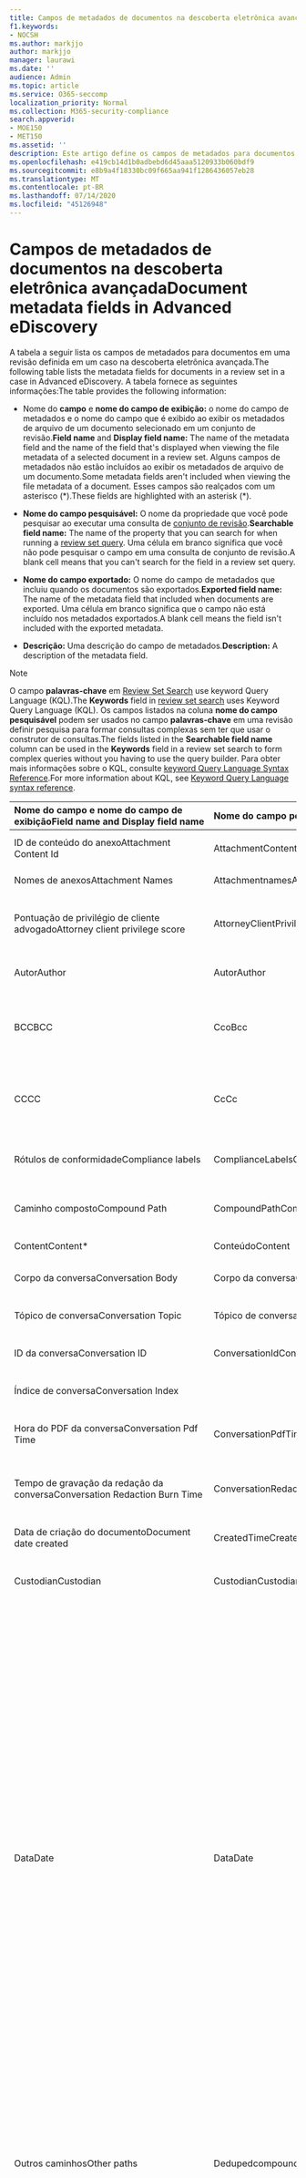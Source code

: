 ```yaml
---
title: Campos de metadados de documentos na descoberta eletrônica avançada
f1.keywords:
- NOCSH
ms.author: markjjo
author: markjjo
manager: laurawi
ms.date: ''
audience: Admin
ms.topic: article
ms.service: O365-seccomp
localization_priority: Normal
ms.collection: M365-security-compliance
search.appverid:
- MOE150
- MET150
ms.assetid: ''
description: Este artigo define os campos de metadados para documentos em uma revisão configurada em um caso de descoberta eletrônica avançada no Microsoft 365.
ms.openlocfilehash: e419cb14d1b0adbebd6d45aaa5120933b060bdf9
ms.sourcegitcommit: e8b9a4f18330bc09f665aa941f1286436057eb28
ms.translationtype: MT
ms.contentlocale: pt-BR
ms.lasthandoff: 07/14/2020
ms.locfileid: "45126948"
---
```

# <a name="document-metadata-fields-in-advanced-ediscovery"></a><span data-ttu-id="4869c-103">Campos de metadados de documentos na descoberta eletrônica avançada</span><span class="sxs-lookup"><span data-stu-id="4869c-103">Document metadata fields in Advanced eDiscovery</span></span>

<span data-ttu-id="4869c-104">A tabela a seguir lista os campos de metadados para documentos em uma revisão definida em um caso na descoberta eletrônica avançada.</span><span class="sxs-lookup"><span data-stu-id="4869c-104">The following table lists the metadata fields for documents in a review set in a case in Advanced eDiscovery.</span></span> <span data-ttu-id="4869c-105">A tabela fornece as seguintes informações:</span><span class="sxs-lookup"><span data-stu-id="4869c-105">The table provides the following information:</span></span>

- <span data-ttu-id="4869c-106">Nome do **campo** e **nome do campo de exibição:** o nome do campo de metadados e o nome do campo que é exibido ao exibir os metadados de arquivo de um documento selecionado em um conjunto de revisão.</span><span class="sxs-lookup"><span data-stu-id="4869c-106">**Field name** and **Display field name:** The name of the metadata field and the name of the field that's displayed when viewing the file metadata of a selected document in a review set.</span></span> <span data-ttu-id="4869c-107">Alguns campos de metadados não estão incluídos ao exibir os metadados de arquivo de um documento.</span><span class="sxs-lookup"><span data-stu-id="4869c-107">Some metadata fields aren't included when viewing the file metadata of a document.</span></span> <span data-ttu-id="4869c-108">Esses campos são realçados com um asterisco (\*).</span><span class="sxs-lookup"><span data-stu-id="4869c-108">These fields are highlighted with an asterisk (\*).</span></span>

- <span data-ttu-id="4869c-109">**Nome do campo pesquisável:** O nome da propriedade que você pode pesquisar ao executar uma consulta de [conjunto de revisão](review-set-search.md).</span><span class="sxs-lookup"><span data-stu-id="4869c-109">**Searchable field name:** The name of the property that you can search for when running a [review set query](review-set-search.md).</span></span> <span data-ttu-id="4869c-110">Uma célula em branco significa que você não pode pesquisar o campo em uma consulta de conjunto de revisão.</span><span class="sxs-lookup"><span data-stu-id="4869c-110">A blank cell means that you can't search for the field in a review set query.</span></span>

- <span data-ttu-id="4869c-111">**Nome do campo exportado:** O nome do campo de metadados que incluiu quando os documentos são exportados.</span><span class="sxs-lookup"><span data-stu-id="4869c-111">**Exported field name:** The name of the metadata field that included when documents are exported.</span></span>  <span data-ttu-id="4869c-112">Uma célula em branco significa que o campo não está incluído nos metadados exportados.</span><span class="sxs-lookup"><span data-stu-id="4869c-112">A blank cell means the field isn't included with the exported metadata.</span></span>

- <span data-ttu-id="4869c-113">**Descrição:** Uma descrição do campo de metadados.</span><span class="sxs-lookup"><span data-stu-id="4869c-113">**Description:** A description of the metadata field.</span></span>

> [!NOTE]
> <span data-ttu-id="4869c-114">O campo **palavras-chave** em [Review Set Search](https://docs.microsoft.com/microsoft-365/compliance/review-set-search) use keyword Query Language (KQL).</span><span class="sxs-lookup"><span data-stu-id="4869c-114">The **Keywords** field in [review set search](https://docs.microsoft.com/microsoft-365/compliance/review-set-search) uses Keyword Query Language (KQL).</span></span> <span data-ttu-id="4869c-115">Os campos listados na coluna **nome do campo pesquisável** podem ser usados no campo **palavras-chave** em uma revisão definir pesquisa para formar consultas complexas sem ter que usar o construtor de consultas.</span><span class="sxs-lookup"><span data-stu-id="4869c-115">The fields listed in the **Searchable field name** column can be used in the **Keywords** field in a review set search to form complex queries without you having to use the query builder.</span></span> <span data-ttu-id="4869c-116">Para obter mais informações sobre o KQL, consulte [keyword Query Language Syntax Reference](https://go.microsoft.com/fwlink/?LinkId=269603).</span><span class="sxs-lookup"><span data-stu-id="4869c-116">For more information about KQL, see [Keyword Query Language syntax reference](https://go.microsoft.com/fwlink/?LinkId=269603).</span></span>

|<span data-ttu-id="4869c-117">Nome do **campo** e **nome do campo de exibição**</span><span class="sxs-lookup"><span data-stu-id="4869c-117">**Field name** and **Display field name**</span></span>|<span data-ttu-id="4869c-118">**Nome do campo pesquisável**</span><span class="sxs-lookup"><span data-stu-id="4869c-118">**Searchable field name**</span></span>|<span data-ttu-id="4869c-119">**Nome do campo exportado**</span><span class="sxs-lookup"><span data-stu-id="4869c-119">**Exported field name**</span></span>|<span data-ttu-id="4869c-120">**Descrição**</span><span class="sxs-lookup"><span data-stu-id="4869c-120">**Description**</span></span>|
|:-----|:-----|:-----|:-----|
|<span data-ttu-id="4869c-121">ID de conteúdo do anexo</span><span class="sxs-lookup"><span data-stu-id="4869c-121">Attachment Content Id</span></span>|<span data-ttu-id="4869c-122">AttachmentContentId</span><span class="sxs-lookup"><span data-stu-id="4869c-122">AttachmentContentId</span></span>||<span data-ttu-id="4869c-123">ID do conteúdo do anexo do item.</span><span class="sxs-lookup"><span data-stu-id="4869c-123">Attachment content Id of the item.</span></span>|
|<span data-ttu-id="4869c-124">Nomes de anexos</span><span class="sxs-lookup"><span data-stu-id="4869c-124">Attachment Names</span></span>|<span data-ttu-id="4869c-125">Attachmentnames</span><span class="sxs-lookup"><span data-stu-id="4869c-125">AttachmentNames</span></span>|<span data-ttu-id="4869c-126">Attachment_Names</span><span class="sxs-lookup"><span data-stu-id="4869c-126">Attachment_Names</span></span>|<span data-ttu-id="4869c-127">Lista de nomes de anexos.</span><span class="sxs-lookup"><span data-stu-id="4869c-127">List of names of attachments.</span></span>|
|<span data-ttu-id="4869c-128">Pontuação de privilégio de cliente advogado</span><span class="sxs-lookup"><span data-stu-id="4869c-128">Attorney client privilege score</span></span>|<span data-ttu-id="4869c-129">AttorneyClientPrivilegeScore</span><span class="sxs-lookup"><span data-stu-id="4869c-129">AttorneyClientPrivilegeScore</span></span>||<span data-ttu-id="4869c-130">Advogado-Pontuação de conteúdo do modelo de privilégio do cliente.</span><span class="sxs-lookup"><span data-stu-id="4869c-130">Attorney-client privilege model content score.</span></span>|
|<span data-ttu-id="4869c-131">Autor</span><span class="sxs-lookup"><span data-stu-id="4869c-131">Author</span></span>|<span data-ttu-id="4869c-132">Autor</span><span class="sxs-lookup"><span data-stu-id="4869c-132">Author</span></span>|<span data-ttu-id="4869c-133">Doc_authors</span><span class="sxs-lookup"><span data-stu-id="4869c-133">Doc_authors</span></span>|<span data-ttu-id="4869c-134">Autor dos metadados do documento.</span><span class="sxs-lookup"><span data-stu-id="4869c-134">Author from the document metadata.</span></span>|
|<span data-ttu-id="4869c-135">BCC</span><span class="sxs-lookup"><span data-stu-id="4869c-135">BCC</span></span>|<span data-ttu-id="4869c-136">Cco</span><span class="sxs-lookup"><span data-stu-id="4869c-136">Bcc</span></span>|<span data-ttu-id="4869c-137">Email_bcc</span><span class="sxs-lookup"><span data-stu-id="4869c-137">Email_bcc</span></span>|<span data-ttu-id="4869c-138">Campo Cco para tipos de mensagem.</span><span class="sxs-lookup"><span data-stu-id="4869c-138">Bcc field for message types.</span></span> <span data-ttu-id="4869c-139">O formato \*\*é \<SMTPAddress> DisplayName \*\*.</span><span class="sxs-lookup"><span data-stu-id="4869c-139">Format is **DisplayName \<SMTPAddress>**.</span></span>|
|<span data-ttu-id="4869c-140">CC</span><span class="sxs-lookup"><span data-stu-id="4869c-140">CC</span></span>|<span data-ttu-id="4869c-141">Cc</span><span class="sxs-lookup"><span data-stu-id="4869c-141">Cc</span></span>|<span data-ttu-id="4869c-142">Email_cc</span><span class="sxs-lookup"><span data-stu-id="4869c-142">Email_cc</span></span>|<span data-ttu-id="4869c-143">Campo CC para tipos de mensagem.</span><span class="sxs-lookup"><span data-stu-id="4869c-143">Cc field for message types.</span></span> <span data-ttu-id="4869c-144">O formato \*\*é \<SMTPAddress> DisplayName \*\*.</span><span class="sxs-lookup"><span data-stu-id="4869c-144">Format is **DisplayName \<SMTPAddress>**.</span></span>|
|<span data-ttu-id="4869c-145">Rótulos de conformidade</span><span class="sxs-lookup"><span data-stu-id="4869c-145">Compliance labels</span></span>|<span data-ttu-id="4869c-146">ComplianceLabels</span><span class="sxs-lookup"><span data-stu-id="4869c-146">ComplianceLabels</span></span>|<span data-ttu-id="4869c-147">Compliance_labels</span><span class="sxs-lookup"><span data-stu-id="4869c-147">Compliance_labels</span></span>|<span data-ttu-id="4869c-148">[Rótulos de retenção](retention.md) aplicados ao conteúdo no Office 365.</span><span class="sxs-lookup"><span data-stu-id="4869c-148">[Retention labels](retention.md) applied to content in Office 365.</span></span>|
|<span data-ttu-id="4869c-149">Caminho composto</span><span class="sxs-lookup"><span data-stu-id="4869c-149">Compound Path</span></span>|<span data-ttu-id="4869c-150">CompoundPath</span><span class="sxs-lookup"><span data-stu-id="4869c-150">CompoundPath</span></span>|<span data-ttu-id="4869c-151">Compound_path</span><span class="sxs-lookup"><span data-stu-id="4869c-151">Compound_path</span></span>|<span data-ttu-id="4869c-152">Caminho legível humana que descreve a fonte do item.</span><span class="sxs-lookup"><span data-stu-id="4869c-152">Human readable path that describes the source of the item.</span></span>|
|<span data-ttu-id="4869c-153">Content</span><span class="sxs-lookup"><span data-stu-id="4869c-153">Content\*</span></span>|<span data-ttu-id="4869c-154">Conteúdo</span><span class="sxs-lookup"><span data-stu-id="4869c-154">Content</span></span>||<span data-ttu-id="4869c-155">Texto extraído do item.</span><span class="sxs-lookup"><span data-stu-id="4869c-155">Extracted text of the item.</span></span>|
|<span data-ttu-id="4869c-156">Corpo da conversa</span><span class="sxs-lookup"><span data-stu-id="4869c-156">Conversation Body</span></span>|<span data-ttu-id="4869c-157">Corpo da conversa</span><span class="sxs-lookup"><span data-stu-id="4869c-157">Conversation Body</span></span>||<span data-ttu-id="4869c-158">Corpo da conversa do item.</span><span class="sxs-lookup"><span data-stu-id="4869c-158">Conversation body of the item.</span></span>|
|<span data-ttu-id="4869c-159">Tópico de conversa</span><span class="sxs-lookup"><span data-stu-id="4869c-159">Conversation Topic</span></span>|<span data-ttu-id="4869c-160">Tópico de conversa</span><span class="sxs-lookup"><span data-stu-id="4869c-160">Conversation Topic</span></span>||<span data-ttu-id="4869c-161">Tópico de conversa do item.</span><span class="sxs-lookup"><span data-stu-id="4869c-161">Conversation topic of the item.</span></span>|
|<span data-ttu-id="4869c-162">ID da conversa</span><span class="sxs-lookup"><span data-stu-id="4869c-162">Conversation ID</span></span>|<span data-ttu-id="4869c-163">ConversationId</span><span class="sxs-lookup"><span data-stu-id="4869c-163">ConversationId</span></span>|<span data-ttu-id="4869c-164">Conversation_ID</span><span class="sxs-lookup"><span data-stu-id="4869c-164">Conversation_ID</span></span>|<span data-ttu-id="4869c-165">ID da conversa da mensagem.</span><span class="sxs-lookup"><span data-stu-id="4869c-165">Conversation Id from the message.</span></span>|
|<span data-ttu-id="4869c-166">Índice de conversa</span><span class="sxs-lookup"><span data-stu-id="4869c-166">Conversation Index</span></span>||<span data-ttu-id="4869c-167">Conversation_index</span><span class="sxs-lookup"><span data-stu-id="4869c-167">Conversation_index</span></span>|<span data-ttu-id="4869c-168">Índice de conversa da mensagem.</span><span class="sxs-lookup"><span data-stu-id="4869c-168">Conversation index from the message.</span></span>|
|<span data-ttu-id="4869c-169">Hora do PDF da conversa</span><span class="sxs-lookup"><span data-stu-id="4869c-169">Conversation Pdf Time</span></span>|<span data-ttu-id="4869c-170">ConversationPdfTime</span><span class="sxs-lookup"><span data-stu-id="4869c-170">ConversationPdfTime</span></span>||<span data-ttu-id="4869c-171">Data em que a versão do PDF da conversa foi criada.</span><span class="sxs-lookup"><span data-stu-id="4869c-171">Date when the PDF version of the conversation was created.</span></span>|
|<span data-ttu-id="4869c-172">Tempo de gravação da redação da conversa</span><span class="sxs-lookup"><span data-stu-id="4869c-172">Conversation Redaction Burn Time</span></span>|<span data-ttu-id="4869c-173">ConversationRedactionBurnTime</span><span class="sxs-lookup"><span data-stu-id="4869c-173">ConversationRedactionBurnTime</span></span>||<span data-ttu-id="4869c-174">Data em que a versão do PDF da conversa foi criada para o chat.</span><span class="sxs-lookup"><span data-stu-id="4869c-174">Date when the PDF version of the conversation was created for Chat.</span></span>|
|<span data-ttu-id="4869c-175">Data de criação do documento</span><span class="sxs-lookup"><span data-stu-id="4869c-175">Document date created</span></span>|<span data-ttu-id="4869c-176">CreatedTime</span><span class="sxs-lookup"><span data-stu-id="4869c-176">CreatedTime</span></span>|<span data-ttu-id="4869c-177">Doc_date_created</span><span class="sxs-lookup"><span data-stu-id="4869c-177">Doc_date_created</span></span>|<span data-ttu-id="4869c-178">Criar data a partir de metadados de documento.</span><span class="sxs-lookup"><span data-stu-id="4869c-178">Create date from document metadata.</span></span>|
|<span data-ttu-id="4869c-179">Custodian</span><span class="sxs-lookup"><span data-stu-id="4869c-179">Custodian</span></span>|<span data-ttu-id="4869c-180">Custodian</span><span class="sxs-lookup"><span data-stu-id="4869c-180">Custodian</span></span>|<span data-ttu-id="4869c-181">Custodian</span><span class="sxs-lookup"><span data-stu-id="4869c-181">Custodian</span></span>|<span data-ttu-id="4869c-182">Nome dos responsáveis com os quais o item foi associado.</span><span class="sxs-lookup"><span data-stu-id="4869c-182">Name of the custodian the item was associated with.</span></span>|
|<span data-ttu-id="4869c-183">Data</span><span class="sxs-lookup"><span data-stu-id="4869c-183">Date</span></span>|<span data-ttu-id="4869c-184">Data</span><span class="sxs-lookup"><span data-stu-id="4869c-184">Date</span></span>|<span data-ttu-id="4869c-185">Data</span><span class="sxs-lookup"><span data-stu-id="4869c-185">Date</span></span>|<span data-ttu-id="4869c-186">Data é um campo computado que depende do tipo de arquivo.</span><span class="sxs-lookup"><span data-stu-id="4869c-186">Date is a computed field that depends on the file type.</span></span><br /><br /><span data-ttu-id="4869c-187">Email: data de envio</span><span class="sxs-lookup"><span data-stu-id="4869c-187">Email: Sent date</span></span><br /><span data-ttu-id="4869c-188">Anexos de email: data da última modificação do documento; se não estiver disponível, a data de envio do pai</span><span class="sxs-lookup"><span data-stu-id="4869c-188">Email attachments: Last modified date of the document;if not available, the parent's Sent date</span></span><br /><span data-ttu-id="4869c-189">Documentos incorporados: data da última modificação do documento; Se não estiver disponível, a data da última modificação do pai</span><span class="sxs-lookup"><span data-stu-id="4869c-189">Embedded documents: Last modified date of the document; if not available, the parent's last modified date</span></span><br /><span data-ttu-id="4869c-190">Documentos do SPO (inclui anexos modernos): data da última modificação do SharePoint; Se não estiver disponível, a data da última modificação dos documentos</span><span class="sxs-lookup"><span data-stu-id="4869c-190">SPO documents (includes modern attachments): SharePoint Last modified date; if not available, the documents last modified date</span></span><br /><span data-ttu-id="4869c-191">Documentos que não são do Office 365: data da última modificação</span><span class="sxs-lookup"><span data-stu-id="4869c-191">Non-Office 365 documents: Last modified date</span></span><br /><span data-ttu-id="4869c-192">Reuniões: data de início da reunião</span><span class="sxs-lookup"><span data-stu-id="4869c-192">Meetings: Meeting start date</span></span><br /><span data-ttu-id="4869c-193">Caixa postal: data de envio</span><span class="sxs-lookup"><span data-stu-id="4869c-193">VoiceMail: Sent date</span></span><br /><span data-ttu-id="4869c-194">IM: data de envio</span><span class="sxs-lookup"><span data-stu-id="4869c-194">IM: Sent date</span></span>|
|<span data-ttu-id="4869c-195">Outros caminhos</span><span class="sxs-lookup"><span data-stu-id="4869c-195">Other paths</span></span>|<span data-ttu-id="4869c-196">Dedupedcompoundpath</span><span class="sxs-lookup"><span data-stu-id="4869c-196">Dedupedcompoundpath</span></span>|<span data-ttu-id="4869c-197">Deduped_compound_path</span><span class="sxs-lookup"><span data-stu-id="4869c-197">Deduped_compound_path</span></span>|<span data-ttu-id="4869c-198">Lista de caminhos compostos de documentos que são duplicatas exatas (email: com base no conteúdo, documentos: com base no hash).</span><span class="sxs-lookup"><span data-stu-id="4869c-198">List of compound paths of documents that are exact duplicates (email: based on content, documents: based on hash).</span></span>|
|<span data-ttu-id="4869c-199">Outros responsáveis</span><span class="sxs-lookup"><span data-stu-id="4869c-199">Other custodians</span></span>|<span data-ttu-id="4869c-200">DedupedCustodians</span><span class="sxs-lookup"><span data-stu-id="4869c-200">DedupedCustodians</span></span>|<span data-ttu-id="4869c-201">Deduped_custodians</span><span class="sxs-lookup"><span data-stu-id="4869c-201">Deduped_custodians</span></span>|<span data-ttu-id="4869c-202">Lista de responsáveis por documentos que são duplicatas exatas (por email, com base no conteúdo; para documentos, com base no hash).</span><span class="sxs-lookup"><span data-stu-id="4869c-202">List of custodians of documents that are exact duplicates (for email, based on content; for documents, based on hash).</span></span>|
|<span data-ttu-id="4869c-203">Outras IDs de arquivo</span><span class="sxs-lookup"><span data-stu-id="4869c-203">Other file IDs</span></span>|<span data-ttu-id="4869c-204">DedupedFileIds</span><span class="sxs-lookup"><span data-stu-id="4869c-204">DedupedFileIds</span></span>|<span data-ttu-id="4869c-205">Deduped_file_IDs</span><span class="sxs-lookup"><span data-stu-id="4869c-205">Deduped_file_IDs</span></span>|<span data-ttu-id="4869c-206">Lista de IDs de arquivo de documentos que são duplicatas exatas (para email, com base no conteúdo; para documentos, com base no hash).</span><span class="sxs-lookup"><span data-stu-id="4869c-206">List of file IDs of documents that are exact duplicates (for email, based on content; for documents, based on hash).</span></span>|
|<span data-ttu-id="4869c-207">Comentários do documento</span><span class="sxs-lookup"><span data-stu-id="4869c-207">Document comments</span></span>|<span data-ttu-id="4869c-208">DocComments</span><span class="sxs-lookup"><span data-stu-id="4869c-208">DocComments</span></span>|<span data-ttu-id="4869c-209">Doc_comments</span><span class="sxs-lookup"><span data-stu-id="4869c-209">Doc_comments</span></span>|<span data-ttu-id="4869c-210">Comentários dos metadados do documento.</span><span class="sxs-lookup"><span data-stu-id="4869c-210">Comments from the document metadata.</span></span>|
|<span data-ttu-id="4869c-211">Empresa de documentos</span><span class="sxs-lookup"><span data-stu-id="4869c-211">Document company</span></span>||<span data-ttu-id="4869c-212">Doc_company</span><span class="sxs-lookup"><span data-stu-id="4869c-212">Doc_company</span></span>|<span data-ttu-id="4869c-213">Empresa dos metadados do documento.</span><span class="sxs-lookup"><span data-stu-id="4869c-213">Company from the document metadata.</span></span>|
|<span data-ttu-id="4869c-214">DocIndex\*</span><span class="sxs-lookup"><span data-stu-id="4869c-214">DocIndex\*</span></span>|||<span data-ttu-id="4869c-215">O índice da família.</span><span class="sxs-lookup"><span data-stu-id="4869c-215">The index in the family.</span></span> <span data-ttu-id="4869c-216">**-1** ou **0** significa que é a raiz.</span><span class="sxs-lookup"><span data-stu-id="4869c-216">**-1** or **0** means it is the root.</span></span>|
|<span data-ttu-id="4869c-217">Palavras-chave do documento</span><span class="sxs-lookup"><span data-stu-id="4869c-217">Document keywords</span></span>||<span data-ttu-id="4869c-218">Doc_keywords</span><span class="sxs-lookup"><span data-stu-id="4869c-218">Doc_keywords</span></span>|<span data-ttu-id="4869c-219">Palavras-chave dos metadados do documento.</span><span class="sxs-lookup"><span data-stu-id="4869c-219">Keywords from the document metadata.</span></span>|
|<span data-ttu-id="4869c-220">Documento modificado por</span><span class="sxs-lookup"><span data-stu-id="4869c-220">Document modified by</span></span>||<span data-ttu-id="4869c-221">Doc_modified_by</span><span class="sxs-lookup"><span data-stu-id="4869c-221">Doc_modified_by</span></span>|<span data-ttu-id="4869c-222">Data da última modificação por dos metadados do documento.</span><span class="sxs-lookup"><span data-stu-id="4869c-222">Last modified date by from document metadata.</span></span>|
|<span data-ttu-id="4869c-223">Revisão do documento</span><span class="sxs-lookup"><span data-stu-id="4869c-223">Document Revision</span></span>||<span data-ttu-id="4869c-224">Doc_revision</span><span class="sxs-lookup"><span data-stu-id="4869c-224">Doc_revision</span></span>|<span data-ttu-id="4869c-225">Revisão dos metadados do documento.</span><span class="sxs-lookup"><span data-stu-id="4869c-225">Revision from the document metadata.</span></span>|
|<span data-ttu-id="4869c-226">Assunto do documento</span><span class="sxs-lookup"><span data-stu-id="4869c-226">Document subject</span></span>||<span data-ttu-id="4869c-227">Doc_subject</span><span class="sxs-lookup"><span data-stu-id="4869c-227">Doc_subject</span></span>|<span data-ttu-id="4869c-228">Assunto dos metadados do documento.</span><span class="sxs-lookup"><span data-stu-id="4869c-228">Subject from the document metadata.</span></span>|
|<span data-ttu-id="4869c-229">Modelo de documento</span><span class="sxs-lookup"><span data-stu-id="4869c-229">Document template</span></span>||<span data-ttu-id="4869c-230">Doc_template</span><span class="sxs-lookup"><span data-stu-id="4869c-230">Doc_template</span></span>|<span data-ttu-id="4869c-231">Modelo dos metadados do documento.</span><span class="sxs-lookup"><span data-stu-id="4869c-231">Template from the document metadata.</span></span>|
|<span data-ttu-id="4869c-232">Tema dominante</span><span class="sxs-lookup"><span data-stu-id="4869c-232">Dominant theme</span></span>|<span data-ttu-id="4869c-233">DominantTheme</span><span class="sxs-lookup"><span data-stu-id="4869c-233">DominantTheme</span></span>|<span data-ttu-id="4869c-234">Dominant_theme</span><span class="sxs-lookup"><span data-stu-id="4869c-234">Dominant_theme</span></span>|<span data-ttu-id="4869c-235">Tema dominante conforme calculado para a análise.</span><span class="sxs-lookup"><span data-stu-id="4869c-235">Dominant theme as calculated for analytics.</span></span>|
|<span data-ttu-id="4869c-236">Subconjunto duplicado</span><span class="sxs-lookup"><span data-stu-id="4869c-236">Duplicate subset</span></span>||<span data-ttu-id="4869c-237">Duplicate_subset</span><span class="sxs-lookup"><span data-stu-id="4869c-237">Duplicate_subset</span></span>|<span data-ttu-id="4869c-238">ID de grupo para duplicatas exatas.</span><span class="sxs-lookup"><span data-stu-id="4869c-238">Group ID for exact duplicates.</span></span>|
|<span data-ttu-id="4869c-239">Emailaction \*</span><span class="sxs-lookup"><span data-stu-id="4869c-239">EmailAction\*</span></span>||<span data-ttu-id="4869c-240">Email_action</span><span class="sxs-lookup"><span data-stu-id="4869c-240">Email_action</span></span>|<span data-ttu-id="4869c-241">Os valores são **nenhum**, **responder**ou **encaminhar**; com base na linha de assunto de uma mensagem.</span><span class="sxs-lookup"><span data-stu-id="4869c-241">Values are **None**, **Reply**, or **Forward**; based on the subject line of a message.</span></span>|
|<span data-ttu-id="4869c-242">Confirmação de entrega de email</span><span class="sxs-lookup"><span data-stu-id="4869c-242">Email Delivery Receipt</span></span>||<span data-ttu-id="4869c-243">Email_delivery_receipt</span><span class="sxs-lookup"><span data-stu-id="4869c-243">Email_delivery_receipt</span></span>|<span data-ttu-id="4869c-244">Endereço de email fornecido em cabeçalhos da Internet para confirmação de entrega.</span><span class="sxs-lookup"><span data-stu-id="4869c-244">Email address supplied in Internet Headers for delivery receipt.</span></span>|
|<span data-ttu-id="4869c-245">Importance</span><span class="sxs-lookup"><span data-stu-id="4869c-245">Importance</span></span>|<span data-ttu-id="4869c-246">EmailImportance</span><span class="sxs-lookup"><span data-stu-id="4869c-246">EmailImportance</span></span>|<span data-ttu-id="4869c-247">Email_importance</span><span class="sxs-lookup"><span data-stu-id="4869c-247">Email_importance</span></span>|<span data-ttu-id="4869c-248">Importância da mensagem: **0** -baixa; **1** -normal; **2** -alto</span><span class="sxs-lookup"><span data-stu-id="4869c-248">Importance of the message: **0** - Low; **1** - Normal; **2** - High</span></span>|
|<span data-ttu-id="4869c-249">EmailLevel\*</span><span class="sxs-lookup"><span data-stu-id="4869c-249">EmailLevel\*</span></span>||<span data-ttu-id="4869c-250">Email_level</span><span class="sxs-lookup"><span data-stu-id="4869c-250">Email_level</span></span>|<span data-ttu-id="4869c-251">Indica o nível de uma mensagem dentro do thread de email ao qual ela pertence; os anexos herdam o valor da mensagem pai.</span><span class="sxs-lookup"><span data-stu-id="4869c-251">Indicates a message's level within the email thread it belongs to; attachments inherit its parent message's value.</span></span>|
|<span data-ttu-id="4869c-252">ID da mensagem de email</span><span class="sxs-lookup"><span data-stu-id="4869c-252">Email Message Id</span></span>||<span data-ttu-id="4869c-253">Email_message_ID</span><span class="sxs-lookup"><span data-stu-id="4869c-253">Email_message_ID</span></span>|<span data-ttu-id="4869c-254">ID de mensagem da Internet da mensagem.</span><span class="sxs-lookup"><span data-stu-id="4869c-254">Internet message Id from the message.</span></span>|
|<span data-ttu-id="4869c-255">EmailReadReceipt\*</span><span class="sxs-lookup"><span data-stu-id="4869c-255">EmailReadReceipt\*</span></span>||<span data-ttu-id="4869c-256">Email_read_receipt</span><span class="sxs-lookup"><span data-stu-id="4869c-256">Email_read_receipt</span></span>|<span data-ttu-id="4869c-257">Endereço de email fornecido em cabeçalhos da Internet para confirmação de leitura.</span><span class="sxs-lookup"><span data-stu-id="4869c-257">Email address supplied in Internet Headers for read receipt.</span></span>|
|<span data-ttu-id="4869c-258">Segurança de email</span><span class="sxs-lookup"><span data-stu-id="4869c-258">Email Security</span></span>|<span data-ttu-id="4869c-259">EmailSecurity</span><span class="sxs-lookup"><span data-stu-id="4869c-259">EmailSecurity</span></span>|<span data-ttu-id="4869c-260">Email_security</span><span class="sxs-lookup"><span data-stu-id="4869c-260">Email_security</span></span>|<span data-ttu-id="4869c-261">Configuração de segurança da mensagem: **0** -nenhum; **1** -assinado; **2** -criptografado; **3** -criptografado e assinado.</span><span class="sxs-lookup"><span data-stu-id="4869c-261">Security setting of the message: **0** - None; **1** - Signed; **2** -  Encrypted; **3** -  Encrypted and signed.</span></span>|
|<span data-ttu-id="4869c-262">Confidencialidade de email</span><span class="sxs-lookup"><span data-stu-id="4869c-262">Email Sensitivity</span></span>|<span data-ttu-id="4869c-263">EmailSensitivity</span><span class="sxs-lookup"><span data-stu-id="4869c-263">EmailSensitivity</span></span>|<span data-ttu-id="4869c-264">email_sensitivity</span><span class="sxs-lookup"><span data-stu-id="4869c-264">email_sensitivity</span></span>|<span data-ttu-id="4869c-265">Configuração de sensibilidade da mensagem: **0** -nenhum; **1** pessoal; **2** -privado; **3** -CompanyConfidential.</span><span class="sxs-lookup"><span data-stu-id="4869c-265">Sensitivity setting of the message: **0** - None; **1** Personal; **2** - Private; **3** - CompanyConfidential.</span></span>|
|<span data-ttu-id="4869c-266">Conjunto de emails</span><span class="sxs-lookup"><span data-stu-id="4869c-266">Email set</span></span>|<span data-ttu-id="4869c-267">Emailset</span><span class="sxs-lookup"><span data-stu-id="4869c-267">EmailSet</span></span>|<span data-ttu-id="4869c-268">Email_set</span><span class="sxs-lookup"><span data-stu-id="4869c-268">Email_set</span></span>|<span data-ttu-id="4869c-269">ID de grupo para todas as mensagens no mesmo conjunto de email.</span><span class="sxs-lookup"><span data-stu-id="4869c-269">Group ID for all messages in the same email set.</span></span>|
|<span data-ttu-id="4869c-270">EmailThread\*</span><span class="sxs-lookup"><span data-stu-id="4869c-270">EmailThread\*</span></span>||<span data-ttu-id="4869c-271">Email_thread</span><span class="sxs-lookup"><span data-stu-id="4869c-271">Email_thread</span></span>|<span data-ttu-id="4869c-272">Posição da mensagem dentro do conjunto de emails; consiste em IDs de nó da raiz para a mensagem atual e separadas por pontos (.).</span><span class="sxs-lookup"><span data-stu-id="4869c-272">Position of the message within the email set; consists of node IDs from the root to the current message and are separated by periods (.).</span></span>|
|<span data-ttu-id="4869c-273">Tipo de conteúdo extraído</span><span class="sxs-lookup"><span data-stu-id="4869c-273">Extracted content type</span></span>||<span data-ttu-id="4869c-274">Extracted_content_type</span><span class="sxs-lookup"><span data-stu-id="4869c-274">Extracted_content_type</span></span>|<span data-ttu-id="4869c-275">Tipo de conteúdo extraído, na forma de tipo MIME; por exemplo, **image/jpeg**</span><span class="sxs-lookup"><span data-stu-id="4869c-275">Extracted content type, in the form of mime type; for example, **image/jpeg**</span></span>|
|<span data-ttu-id="4869c-276">ExtractedTextLength\*</span><span class="sxs-lookup"><span data-stu-id="4869c-276">ExtractedTextLength\*</span></span>||<span data-ttu-id="4869c-277">Extracted_text_length</span><span class="sxs-lookup"><span data-stu-id="4869c-277">Extracted_text_length</span></span>|<span data-ttu-id="4869c-278">Número de caracteres no texto extraído.</span><span class="sxs-lookup"><span data-stu-id="4869c-278">Number of characters in the extracted text.</span></span>|
|<span data-ttu-id="4869c-279">Pontos de relevância da família-problema de caso 1 \*</span><span class="sxs-lookup"><span data-stu-id="4869c-279">Family relevance score Case issue 1\*</span></span>||<span data-ttu-id="4869c-280">Family_relevance_score_case_issue_1</span><span class="sxs-lookup"><span data-stu-id="4869c-280">Family_relevance_score_case_issue_1</span></span>|<span data-ttu-id="4869c-281">Pontuação de relevância da família caso o problema 1 de relevância.</span><span class="sxs-lookup"><span data-stu-id="4869c-281">Family relevance score Case issue 1 from Relevance.</span></span>|
|<span data-ttu-id="4869c-282">FamilyDuplicateSet\*</span><span class="sxs-lookup"><span data-stu-id="4869c-282">FamilyDuplicateSet\*</span></span>||<span data-ttu-id="4869c-283">Family_duplicate_set</span><span class="sxs-lookup"><span data-stu-id="4869c-283">Family_duplicate_set</span></span>|<span data-ttu-id="4869c-284">Identificador numérico para famílias que são duplicatas exatas entre si (mesmo conteúdo e todos os mesmos anexos).</span><span class="sxs-lookup"><span data-stu-id="4869c-284">Numeric identifier for families that are exact duplicates of each other (same content and all the same attachments).</span></span>|
|<span data-ttu-id="4869c-285">ID da família</span><span class="sxs-lookup"><span data-stu-id="4869c-285">Family ID</span></span>|<span data-ttu-id="4869c-286">FamilyId</span><span class="sxs-lookup"><span data-stu-id="4869c-286">FamilyId</span></span>|<span data-ttu-id="4869c-287">Family_ID</span><span class="sxs-lookup"><span data-stu-id="4869c-287">Family_ID</span></span>|<span data-ttu-id="4869c-288">Grupos de ID de família juntos todos os itens; para email, isso inclui a mensagem e todos os anexos; para documentos, isso inclui o documento e todos os itens incorporados.</span><span class="sxs-lookup"><span data-stu-id="4869c-288">Family Id groups together all items; for email, this includes the message and all attachments; for documents, this includes the document and any embedded items.</span></span>|
|<span data-ttu-id="4869c-289">Tamanho da família</span><span class="sxs-lookup"><span data-stu-id="4869c-289">Family Size</span></span>||<span data-ttu-id="4869c-290">Family_size</span><span class="sxs-lookup"><span data-stu-id="4869c-290">Family_size</span></span>|<span data-ttu-id="4869c-291">Número de documentos na família.</span><span class="sxs-lookup"><span data-stu-id="4869c-291">Number of documents in the family.</span></span>|
|<span data-ttu-id="4869c-292">Nota de relevância de arquivo problema de caso 1 \*</span><span class="sxs-lookup"><span data-stu-id="4869c-292">File relevance score Case issue 1\*</span></span>||<span data-ttu-id="4869c-293">File_relevance_score_case_issue_1</span><span class="sxs-lookup"><span data-stu-id="4869c-293">File_relevance_score_case_issue_1</span></span>|<span data-ttu-id="4869c-294">Pontuação de relevância de arquivo caso problema 1 de relevância.</span><span class="sxs-lookup"><span data-stu-id="4869c-294">File relevance score Case issue 1 from Relevance.</span></span>|
|<span data-ttu-id="4869c-295">Classe de arquivo</span><span class="sxs-lookup"><span data-stu-id="4869c-295">File class</span></span>|<span data-ttu-id="4869c-296">Fileclass</span><span class="sxs-lookup"><span data-stu-id="4869c-296">FileClass</span></span>|<span data-ttu-id="4869c-297">File_class</span><span class="sxs-lookup"><span data-stu-id="4869c-297">File_class</span></span>|<span data-ttu-id="4869c-298">Para conteúdo do SharePoint e do OneDrive: **Document**; para o conteúdo do Exchange: **email** ou **anexo**.</span><span class="sxs-lookup"><span data-stu-id="4869c-298">For content from SharePoint and OneDrive: **Document**; for content from Exchange: **Email** or **Attachment**.</span></span>|
|<span data-ttu-id="4869c-299">ID de arquivo</span><span class="sxs-lookup"><span data-stu-id="4869c-299">File ID</span></span>|<span data-ttu-id="4869c-300">FileId</span><span class="sxs-lookup"><span data-stu-id="4869c-300">FileId</span></span>|<span data-ttu-id="4869c-301">File_ID</span><span class="sxs-lookup"><span data-stu-id="4869c-301">File_ID</span></span>|<span data-ttu-id="4869c-302">Identificador de documento exclusivo no caso.</span><span class="sxs-lookup"><span data-stu-id="4869c-302">Document identifier unique within the case.</span></span>|
|<span data-ttu-id="4869c-303">Data do sistema de arquivos criada</span><span class="sxs-lookup"><span data-stu-id="4869c-303">File system date created</span></span>||<span data-ttu-id="4869c-304">File_system_date_created</span><span class="sxs-lookup"><span data-stu-id="4869c-304">File_system_date_created</span></span>|<span data-ttu-id="4869c-305">Data de criação do sistema de arquivos (só se aplica a dados não-Office 365).</span><span class="sxs-lookup"><span data-stu-id="4869c-305">Created date from file system (only applies to non-Office 365 data).</span></span>|
|<span data-ttu-id="4869c-306">Data do sistema de arquivos modificada</span><span class="sxs-lookup"><span data-stu-id="4869c-306">File system date modified</span></span>||<span data-ttu-id="4869c-307">File_system_date_modified</span><span class="sxs-lookup"><span data-stu-id="4869c-307">File_system_date_modified</span></span>|<span data-ttu-id="4869c-308">Data de modificação do sistema de arquivos (só se aplica a dados não-Office 365).</span><span class="sxs-lookup"><span data-stu-id="4869c-308">Modified date from file system (only applies to non-Office 365 data).</span></span>|
|<span data-ttu-id="4869c-309">Tipo de arquivo</span><span class="sxs-lookup"><span data-stu-id="4869c-309">File Type</span></span>|<span data-ttu-id="4869c-310">FileType</span><span class="sxs-lookup"><span data-stu-id="4869c-310">FileType</span></span>||<span data-ttu-id="4869c-311">Tipo de arquivo do item com base na extensão de arquivo.</span><span class="sxs-lookup"><span data-stu-id="4869c-311">File type of the item based on file extension.</span></span>|
|<span data-ttu-id="4869c-312">Tem anexo</span><span class="sxs-lookup"><span data-stu-id="4869c-312">Has attachment</span></span>|<span data-ttu-id="4869c-313">HasAttachment</span><span class="sxs-lookup"><span data-stu-id="4869c-313">HasAttachment</span></span>|<span data-ttu-id="4869c-314">Email_has_attachment</span><span class="sxs-lookup"><span data-stu-id="4869c-314">Email_has_attachment</span></span>|<span data-ttu-id="4869c-315">Indica se a mensagem tem ou não anexos.</span><span class="sxs-lookup"><span data-stu-id="4869c-315">Indicates whether or not the message has attachments.</span></span>|
|<span data-ttu-id="4869c-316">O advogado é</span><span class="sxs-lookup"><span data-stu-id="4869c-316">Has attorney</span></span>|<span data-ttu-id="4869c-317">HasAttorney</span><span class="sxs-lookup"><span data-stu-id="4869c-317">HasAttorney</span></span>||<span data-ttu-id="4869c-318">**True** quando pelo menos um dos participantes é encontrado na lista advogado; caso contrário, o valor será **false**.</span><span class="sxs-lookup"><span data-stu-id="4869c-318">**True** when at least one of the participants is found in the attorney list; otherwise, the value is **False**.</span></span>|
|<span data-ttu-id="4869c-319">HasText</span><span class="sxs-lookup"><span data-stu-id="4869c-319">HasText\*</span></span>||<span data-ttu-id="4869c-320">Has_text</span><span class="sxs-lookup"><span data-stu-id="4869c-320">Has_text</span></span>|<span data-ttu-id="4869c-321">Indica se o item tem ou não texto; os valores possíveis são **true** e **false**.</span><span class="sxs-lookup"><span data-stu-id="4869c-321">Indicates whether or not the item has text; possible values are **True** and **False**.</span></span>|
|<span data-ttu-id="4869c-322">ID Imutável</span><span class="sxs-lookup"><span data-stu-id="4869c-322">Immutable ID</span></span>||<span data-ttu-id="4869c-323">Immutable_ID</span><span class="sxs-lookup"><span data-stu-id="4869c-323">Immutable_ID</span></span>|<span data-ttu-id="4869c-324">Essa ID é usada para identificar exclusivamente um documento dentro de um conjunto de revisão.</span><span class="sxs-lookup"><span data-stu-id="4869c-324">This Id is used to uniquely identify a document within a review set.</span></span> <span data-ttu-id="4869c-325">Este campo não pode ser usado em um conjunto de análise de pesquisa e a ID não pode ser usada para acessar um documento em seu local nativo.</span><span class="sxs-lookup"><span data-stu-id="4869c-325">This field can't be used in a review set search and the Id can't be used to access a document in its native location.</span></span>|
|<span data-ttu-id="4869c-326">Tipo inclusivo</span><span class="sxs-lookup"><span data-stu-id="4869c-326">Inclusive type</span></span>|<span data-ttu-id="4869c-327">Inclusivtype</span><span class="sxs-lookup"><span data-stu-id="4869c-327">InclusiveType</span></span>|<span data-ttu-id="4869c-328">Inclusive_type</span><span class="sxs-lookup"><span data-stu-id="4869c-328">Inclusive_type</span></span>|<span data-ttu-id="4869c-329">Tipo inclusivo calculado para análise: **0** -não inclusivo; **1** -inclusive; **2** – menos inclusivo; cópia **3** incluindo.</span><span class="sxs-lookup"><span data-stu-id="4869c-329">Inclusive type calculated for analytics: **0** - not inclusive; **1** - inclusive; **2** - inclusive minus; **3** - inclusive copy.</span></span>|
|<span data-ttu-id="4869c-330">Em responder à ID</span><span class="sxs-lookup"><span data-stu-id="4869c-330">In Reply To Id</span></span>||<span data-ttu-id="4869c-331">In_reply_to_ID</span><span class="sxs-lookup"><span data-stu-id="4869c-331">In_reply_to_ID</span></span>|<span data-ttu-id="4869c-332">Em resposta à ID da mensagem.</span><span class="sxs-lookup"><span data-stu-id="4869c-332">In reply to Id from the message.</span></span>|
|<span data-ttu-id="4869c-333">É representante</span><span class="sxs-lookup"><span data-stu-id="4869c-333">Is Representative</span></span>|<span data-ttu-id="4869c-334">Isrepresentativo</span><span class="sxs-lookup"><span data-stu-id="4869c-334">IsRepresentative</span></span>|<span data-ttu-id="4869c-335">Is_representative</span><span class="sxs-lookup"><span data-stu-id="4869c-335">Is_representative</span></span>|<span data-ttu-id="4869c-336">Um documento em cada conjunto de duplicatas exatas é marcado como representante.</span><span class="sxs-lookup"><span data-stu-id="4869c-336">One document in every set of exact duplicates is marked as representative.</span></span>|
|<span data-ttu-id="4869c-337">Classe de item</span><span class="sxs-lookup"><span data-stu-id="4869c-337">Item class</span></span>|<span data-ttu-id="4869c-338">ItemClass</span><span class="sxs-lookup"><span data-stu-id="4869c-338">ItemClass</span></span>|<span data-ttu-id="4869c-339">Item_class</span><span class="sxs-lookup"><span data-stu-id="4869c-339">Item_class</span></span>|<span data-ttu-id="4869c-340">Classe de item fornecida pelo Exchange Server; por exemplo, **IPM. Observação**</span><span class="sxs-lookup"><span data-stu-id="4869c-340">Item class supplied by exchange server; for example, **IPM.Note**</span></span>|
|<span data-ttu-id="4869c-341">Last modified date</span><span class="sxs-lookup"><span data-stu-id="4869c-341">Last modified date</span></span>|<span data-ttu-id="4869c-342">LastModifiedDate</span><span class="sxs-lookup"><span data-stu-id="4869c-342">LastModifiedDate</span></span>|<span data-ttu-id="4869c-343">Doc_date_modified</span><span class="sxs-lookup"><span data-stu-id="4869c-343">Doc_date_modified</span></span>|<span data-ttu-id="4869c-344">Data da última modificação dos metadados do documento.</span><span class="sxs-lookup"><span data-stu-id="4869c-344">Last modified date from document metadata.</span></span>|
|<span data-ttu-id="4869c-345">ID de carregamento</span><span class="sxs-lookup"><span data-stu-id="4869c-345">Load ID</span></span>|<span data-ttu-id="4869c-346">Loadid</span><span class="sxs-lookup"><span data-stu-id="4869c-346">LoadId</span></span>|<span data-ttu-id="4869c-347">Load_ID</span><span class="sxs-lookup"><span data-stu-id="4869c-347">Load_ID</span></span>|<span data-ttu-id="4869c-348">A ID do conjunto de carga no qual o item foi adicionado a um conjunto de revisão.</span><span class="sxs-lookup"><span data-stu-id="4869c-348">The Id of the load set in which the item was added to a review set.</span></span>|
|<span data-ttu-id="4869c-349">Local</span><span class="sxs-lookup"><span data-stu-id="4869c-349">Location</span></span>|<span data-ttu-id="4869c-350">Local</span><span class="sxs-lookup"><span data-stu-id="4869c-350">Location</span></span>|<span data-ttu-id="4869c-351">Local</span><span class="sxs-lookup"><span data-stu-id="4869c-351">Location</span></span>|<span data-ttu-id="4869c-352">Cadeia de caracteres que indica o tipo de local de onde os documentos foram originados.</span><span class="sxs-lookup"><span data-stu-id="4869c-352">String that indicates the type of location that documents were sourced from.</span></span><br /><br /><span data-ttu-id="4869c-353">**Dados importados** de dados que não sejam do Office 365</span><span class="sxs-lookup"><span data-stu-id="4869c-353">**Imported Data** - Non-Office 365 data</span></span><br /><span data-ttu-id="4869c-354">**Teams** -Microsoft Teams</span><span class="sxs-lookup"><span data-stu-id="4869c-354">**Teams** - Microsoft Teams</span></span><br /><span data-ttu-id="4869c-355">Caixas **de correio do Exchange-** Exchange</span><span class="sxs-lookup"><span data-stu-id="4869c-355">**Exchange** - Exchange mailboxes</span></span><br /><span data-ttu-id="4869c-356">**SharePoint** -sites do SharePoint</span><span class="sxs-lookup"><span data-stu-id="4869c-356">**SharePoint** - SharePoint sites</span></span><br /><span data-ttu-id="4869c-357">**Onedrive** -contas do onedrive</span><span class="sxs-lookup"><span data-stu-id="4869c-357">**OneDrive** - OneDrive accounts</span></span>|
|<span data-ttu-id="4869c-358">Nome do local</span><span class="sxs-lookup"><span data-stu-id="4869c-358">Location name</span></span>|<span data-ttu-id="4869c-359">LocationName</span><span class="sxs-lookup"><span data-stu-id="4869c-359">LocationName</span></span>|<span data-ttu-id="4869c-360">Location_name</span><span class="sxs-lookup"><span data-stu-id="4869c-360">Location_name</span></span>|<span data-ttu-id="4869c-361">Cadeia de caracteres que identifica a origem do item.</span><span class="sxs-lookup"><span data-stu-id="4869c-361">String that identifies the source of the item.</span></span> <span data-ttu-id="4869c-362">Para o Exchange, este será o endereço SMTP da caixa de correio; para o SharePoint e o OneDrive, a URL do conjunto de sites.</span><span class="sxs-lookup"><span data-stu-id="4869c-362">For exchange, this will be the SMTP address of the mailbox; for SharePoint and OneDrive, the URL for the site collection.</span></span>|
|<span data-ttu-id="4869c-363">Marcado como representante</span><span class="sxs-lookup"><span data-stu-id="4869c-363">Marked as representative</span></span>|<span data-ttu-id="4869c-364">MarkAsRepresentative</span><span class="sxs-lookup"><span data-stu-id="4869c-364">MarkAsRepresentative</span></span>||<span data-ttu-id="4869c-365">Um documento de cada conjunto de duplicatas exatas é marcado como representante.</span><span class="sxs-lookup"><span data-stu-id="4869c-365">One document from each set of exact duplicates is marked as representatives.</span></span>|
|<span data-ttu-id="4869c-366">Marcado como o problema de caso anterior à marca 1 \*</span><span class="sxs-lookup"><span data-stu-id="4869c-366">Marked as pre tagged Case issue 1\*</span></span>||<span data-ttu-id="4869c-367">Marked_as_pre_tagged_Case_issue_1</span><span class="sxs-lookup"><span data-stu-id="4869c-367">Marked_as_pre_tagged_Case_issue_1</span></span>|<span data-ttu-id="4869c-368">Marcado como problema de caso de marca 1 de relevância.</span><span class="sxs-lookup"><span data-stu-id="4869c-368">Marked as pre-tagged Case issue 1 from Relevance.</span></span>|
|<span data-ttu-id="4869c-369">Marcado como problema de caso de propagação 1 \*</span><span class="sxs-lookup"><span data-stu-id="4869c-369">Marked as seed Case issue 1\*</span></span>||<span data-ttu-id="4869c-370">Marked_as_seed_Case_issue_1</span><span class="sxs-lookup"><span data-stu-id="4869c-370">Marked_as_seed_Case_issue_1</span></span>|<span data-ttu-id="4869c-371">Marcado como o problema de caso de propagação 1 de relevância.</span><span class="sxs-lookup"><span data-stu-id="4869c-371">Marked as seed Case issue 1 from Relevance.</span></span>|
|<span data-ttu-id="4869c-372">Data de término da reunião</span><span class="sxs-lookup"><span data-stu-id="4869c-372">Meeting End Date</span></span>|<span data-ttu-id="4869c-373">MeetingEndDate</span><span class="sxs-lookup"><span data-stu-id="4869c-373">MeetingEndDate</span></span>|<span data-ttu-id="4869c-374">Meeting_end_date</span><span class="sxs-lookup"><span data-stu-id="4869c-374">Meeting_end_date</span></span>|<span data-ttu-id="4869c-375">Data de término da reunião para reuniões.</span><span class="sxs-lookup"><span data-stu-id="4869c-375">Meeting end date for meetings.</span></span>|
|<span data-ttu-id="4869c-376">Data de início da reunião</span><span class="sxs-lookup"><span data-stu-id="4869c-376">Meeting Start Date</span></span>|<span data-ttu-id="4869c-377">MeetingStartDate</span><span class="sxs-lookup"><span data-stu-id="4869c-377">MeetingStartDate</span></span>|<span data-ttu-id="4869c-378">Meeting_start_date</span><span class="sxs-lookup"><span data-stu-id="4869c-378">Meeting_start_date</span></span>|<span data-ttu-id="4869c-379">Data de início da reunião para reuniões.</span><span class="sxs-lookup"><span data-stu-id="4869c-379">Meeting start date for meetings.</span></span>|
|<span data-ttu-id="4869c-380">Tipo de mensagem</span><span class="sxs-lookup"><span data-stu-id="4869c-380">Message kind</span></span>|<span data-ttu-id="4869c-381">MessageKind</span><span class="sxs-lookup"><span data-stu-id="4869c-381">MessageKind</span></span>|<span data-ttu-id="4869c-382">Message_kind</span><span class="sxs-lookup"><span data-stu-id="4869c-382">Message_kind</span></span>|<span data-ttu-id="4869c-383">O tipo de mensagem a ser pesquisada.</span><span class="sxs-lookup"><span data-stu-id="4869c-383">The type of message to search for.</span></span> <span data-ttu-id="4869c-384">Valores possíveis: \*\* <br /> <br /> contatos <br /> de <br /> email <br /> externaldata <br /> faxes <br /> registros de mensagens instantâneas <br /> <br /> reuniões <br /> microsoftteams\*\* (retorna itens de chats, reuniões e chamadas no Microsoft Teams) \*\* <br /> notas <br /> postagens <br /> rssfeeds <br /> caixa de <br /> correio de tarefas\*\*</span><span class="sxs-lookup"><span data-stu-id="4869c-384">Possible values: **<br /><br />contacts <br />docs <br />email <br />externaldata <br />faxes <br />im <br />journals <br />meetings <br />microsoftteams** (returns items from chats, meetings, and calls in Microsoft Teams) **<br />notes <br />posts <br />rssfeeds <br />tasks <br />voicemail**</span></span>| 
|<span data-ttu-id="4869c-385">Extensão nativa</span><span class="sxs-lookup"><span data-stu-id="4869c-385">Native Extension</span></span>|<span data-ttu-id="4869c-386">NativeExtension</span><span class="sxs-lookup"><span data-stu-id="4869c-386">NativeExtension</span></span>|<span data-ttu-id="4869c-387">Native_extension</span><span class="sxs-lookup"><span data-stu-id="4869c-387">Native_extension</span></span>|<span data-ttu-id="4869c-388">Extensão nativa do item.</span><span class="sxs-lookup"><span data-stu-id="4869c-388">Native extension of the item.</span></span>|
|<span data-ttu-id="4869c-389">Nome do arquivo nativo</span><span class="sxs-lookup"><span data-stu-id="4869c-389">Native file name</span></span>|<span data-ttu-id="4869c-390">NativeFileName</span><span class="sxs-lookup"><span data-stu-id="4869c-390">NativeFileName</span></span>|<span data-ttu-id="4869c-391">Native_file_name</span><span class="sxs-lookup"><span data-stu-id="4869c-391">Native_file_name</span></span>|<span data-ttu-id="4869c-392">Nome do arquivo nativo do item.</span><span class="sxs-lookup"><span data-stu-id="4869c-392">Native file name of the item.</span></span>|
|<span data-ttu-id="4869c-393">NativeMD5</span><span class="sxs-lookup"><span data-stu-id="4869c-393">NativeMD5</span></span>||<span data-ttu-id="4869c-394">Native_MD5</span><span class="sxs-lookup"><span data-stu-id="4869c-394">Native_MD5</span></span>|<span data-ttu-id="4869c-395">Hash MD5 (valor de hash de 128 bits) do fluxo de arquivo.</span><span class="sxs-lookup"><span data-stu-id="4869c-395">MD5 hash (128-bit hash value) of the file stream.</span></span>|
|<span data-ttu-id="4869c-396">NativeSHA256</span><span class="sxs-lookup"><span data-stu-id="4869c-396">NativeSHA256</span></span>||<span data-ttu-id="4869c-397">Native_SHA_256</span><span class="sxs-lookup"><span data-stu-id="4869c-397">Native_SHA_256</span></span>|<span data-ttu-id="4869c-398">Hash SHA256 (valor de hash de 256 bits) do fluxo de arquivos.</span><span class="sxs-lookup"><span data-stu-id="4869c-398">SHA256 hash (256-bit hash value) of the file stream.</span></span>|
|<span data-ttu-id="4869c-399">Classificação ND/ET: excluindo anexos</span><span class="sxs-lookup"><span data-stu-id="4869c-399">ND/ET Sort: Excluding attachments</span></span>|<span data-ttu-id="4869c-400">NdEtSortExclAttach</span><span class="sxs-lookup"><span data-stu-id="4869c-400">NdEtSortExclAttach</span></span>|<span data-ttu-id="4869c-401">ND_ET_sort_excl_attach</span><span class="sxs-lookup"><span data-stu-id="4869c-401">ND_ET_sort_excl_attach</span></span>|<span data-ttu-id="4869c-402">Concatenação do conjunto de threads de email (ET) definido e conjunto Near-Duplicate (ND).</span><span class="sxs-lookup"><span data-stu-id="4869c-402">Concatenation of the email thread (ET) set and Near-duplicate (ND) set.</span></span> <span data-ttu-id="4869c-403">Este campo é usado para classificação eficiente no momento da revisão.</span><span class="sxs-lookup"><span data-stu-id="4869c-403">This field is used for efficient sorting at review time.</span></span> <span data-ttu-id="4869c-404">Um **D** é prefixado para conjuntos de ND e um **E** é prefixado para conjuntos et.</span><span class="sxs-lookup"><span data-stu-id="4869c-404">A **D** is prefixed to ND sets and an **E** is prefixed to ET sets.</span></span>|
|<span data-ttu-id="4869c-405">Classificação ND/ET: incluindo anexos</span><span class="sxs-lookup"><span data-stu-id="4869c-405">ND/ET Sort: Including attachments</span></span>|<span data-ttu-id="4869c-406">NdEtSortInclAttach</span><span class="sxs-lookup"><span data-stu-id="4869c-406">NdEtSortInclAttach</span></span>|<span data-ttu-id="4869c-407">ND_ET_sort_incl_attach</span><span class="sxs-lookup"><span data-stu-id="4869c-407">ND_ET_sort_incl_attach</span></span>|<span data-ttu-id="4869c-408">Concatenação de um conjunto de threads de email (ET) definido e conjunto Near-Duplicate (ND).</span><span class="sxs-lookup"><span data-stu-id="4869c-408">Concatenation of an email thread (ET) set and near-duplicate (ND) set.</span></span> <span data-ttu-id="4869c-409">Este campo é usado para classificação eficiente no momento da revisão.</span><span class="sxs-lookup"><span data-stu-id="4869c-409">This field is used for efficient sorting at review time.</span></span> <span data-ttu-id="4869c-410">Um **D** é prefixado para conjuntos de ND e um **E** é prefixado para conjuntos et.</span><span class="sxs-lookup"><span data-stu-id="4869c-410">A **D** is prefixed to ND sets and an **E** is prefixed to ET sets.</span></span> <span data-ttu-id="4869c-411">Cada item de email em um conjunto ET é seguido pelos seus anexos apropriados.</span><span class="sxs-lookup"><span data-stu-id="4869c-411">Each email item in an ET set is followed by its appropriate attachments.</span></span>|
|<span data-ttu-id="4869c-412">A pontuação de relevância normalizada problema de caso 1</span><span class="sxs-lookup"><span data-stu-id="4869c-412">Normalized relevance score Case issue 1</span></span>||<span data-ttu-id="4869c-413">Normalized_relevance_score_case_issue_1</span><span class="sxs-lookup"><span data-stu-id="4869c-413">Normalized_relevance_score_case_issue_1</span></span>|<span data-ttu-id="4869c-414">Pontuação de relevância normalizada o problema de caso 1 de relevância.</span><span class="sxs-lookup"><span data-stu-id="4869c-414">Normalized relevance score Case issue 1 from Relevance.</span></span>|
|<span data-ttu-id="4869c-415">Autores do O365</span><span class="sxs-lookup"><span data-stu-id="4869c-415">O365 authors</span></span>||<span data-ttu-id="4869c-416">O365_authors</span><span class="sxs-lookup"><span data-stu-id="4869c-416">O365_authors</span></span>|<span data-ttu-id="4869c-417">Autor do SharePoint.</span><span class="sxs-lookup"><span data-stu-id="4869c-417">Author from SharePoint.</span></span>|
|<span data-ttu-id="4869c-418">O365 criado por</span><span class="sxs-lookup"><span data-stu-id="4869c-418">O365 created by</span></span>||<span data-ttu-id="4869c-419">O365_created_by</span><span class="sxs-lookup"><span data-stu-id="4869c-419">O365_created_by</span></span>|<span data-ttu-id="4869c-420">Criado pelo SharePoint.</span><span class="sxs-lookup"><span data-stu-id="4869c-420">Created by from SharePoint.</span></span>|
|<span data-ttu-id="4869c-421">Data do O365 criada</span><span class="sxs-lookup"><span data-stu-id="4869c-421">O365 date created</span></span>||<span data-ttu-id="4869c-422">O365_date_created</span><span class="sxs-lookup"><span data-stu-id="4869c-422">O365_date_created</span></span>|<span data-ttu-id="4869c-423">Data de criação do SharePoint.</span><span class="sxs-lookup"><span data-stu-id="4869c-423">Created date from SharePoint.</span></span>|
|<span data-ttu-id="4869c-424">Data de modificação do O365</span><span class="sxs-lookup"><span data-stu-id="4869c-424">O365 date modified</span></span>||<span data-ttu-id="4869c-425">O365_date_modified</span><span class="sxs-lookup"><span data-stu-id="4869c-425">O365_date_modified</span></span>|<span data-ttu-id="4869c-426">Data da última modificação do SharePoint.</span><span class="sxs-lookup"><span data-stu-id="4869c-426">Last modified date from SharePoint.</span></span>|
|<span data-ttu-id="4869c-427">O365 modificado por</span><span class="sxs-lookup"><span data-stu-id="4869c-427">O365 modified by</span></span>||<span data-ttu-id="4869c-428">O365_modified_by</span><span class="sxs-lookup"><span data-stu-id="4869c-428">O365_modified_by</span></span>|<span data-ttu-id="4869c-429">Modificadas pelo SharePoint.</span><span class="sxs-lookup"><span data-stu-id="4869c-429">Modified by from SharePoint.</span></span>|
|<span data-ttu-id="4869c-430">ID do pai</span><span class="sxs-lookup"><span data-stu-id="4869c-430">Parent ID</span></span>|<span data-ttu-id="4869c-431">ParentId</span><span class="sxs-lookup"><span data-stu-id="4869c-431">ParentId</span></span>|<span data-ttu-id="4869c-432">Parent_ID</span><span class="sxs-lookup"><span data-stu-id="4869c-432">Parent_ID</span></span>|<span data-ttu-id="4869c-433">ID do item pai.</span><span class="sxs-lookup"><span data-stu-id="4869c-433">Id of the item's parent.</span></span>|
|<span data-ttu-id="4869c-434">ParentNode</span><span class="sxs-lookup"><span data-stu-id="4869c-434">ParentNode</span></span>||<span data-ttu-id="4869c-435">Parent_node</span><span class="sxs-lookup"><span data-stu-id="4869c-435">Parent_node</span></span>|<span data-ttu-id="4869c-436">A mensagem de email anterior à mais próxima no thread de email.</span><span class="sxs-lookup"><span data-stu-id="4869c-436">The closest preceding email message in the email thread.</span></span>|
|<span data-ttu-id="4869c-437">Caminho pai</span><span class="sxs-lookup"><span data-stu-id="4869c-437">Parent path</span></span>|<span data-ttu-id="4869c-438">ParentPath</span><span class="sxs-lookup"><span data-stu-id="4869c-438">ParentPath</span></span>|<span data-ttu-id="4869c-439">Parent_path</span><span class="sxs-lookup"><span data-stu-id="4869c-439">Parent_path</span></span>|<span data-ttu-id="4869c-440">Caminho composto do pai direto do item.</span><span class="sxs-lookup"><span data-stu-id="4869c-440">Compound path of the direct parent of the item.</span></span>|
|<span data-ttu-id="4869c-441">Domínios participantes</span><span class="sxs-lookup"><span data-stu-id="4869c-441">Participant domains</span></span>|<span data-ttu-id="4869c-442">ParticipantDomains</span><span class="sxs-lookup"><span data-stu-id="4869c-442">ParticipantDomains</span></span>|<span data-ttu-id="4869c-443">Email_participant_domains</span><span class="sxs-lookup"><span data-stu-id="4869c-443">Email_participant_domains</span></span>|<span data-ttu-id="4869c-444">Lista de todos os domínios de participantes de uma mensagem.</span><span class="sxs-lookup"><span data-stu-id="4869c-444">List of all domains of participants of a message.</span></span>|
|<span data-ttu-id="4869c-445">Participante</span><span class="sxs-lookup"><span data-stu-id="4869c-445">Participants</span></span>|<span data-ttu-id="4869c-446">Participante</span><span class="sxs-lookup"><span data-stu-id="4869c-446">Participants</span></span>|<span data-ttu-id="4869c-447">Email_participants</span><span class="sxs-lookup"><span data-stu-id="4869c-447">Email_participants</span></span>|<span data-ttu-id="4869c-448">Lista de todos os participantes de uma mensagem; por exemplo, remetente, para, CC, Cco.</span><span class="sxs-lookup"><span data-stu-id="4869c-448">List of all participants of a message; for example, Sender, To, Cc, Bcc.</span></span>|
|<span data-ttu-id="4869c-449">ID da tabela dinâmica</span><span class="sxs-lookup"><span data-stu-id="4869c-449">Pivot ID</span></span>|<span data-ttu-id="4869c-450">Pivotid</span><span class="sxs-lookup"><span data-stu-id="4869c-450">PivotId</span></span>|<span data-ttu-id="4869c-451">Pivot_ID</span><span class="sxs-lookup"><span data-stu-id="4869c-451">Pivot_ID</span></span>|<span data-ttu-id="4869c-452">A ID de uma tabela dinâmica.</span><span class="sxs-lookup"><span data-stu-id="4869c-452">The ID of a pivot.</span></span>|
|<span data-ttu-id="4869c-453">Potencialmente privilegiado</span><span class="sxs-lookup"><span data-stu-id="4869c-453">Potentially privileged</span></span>|<span data-ttu-id="4869c-454">PotentiallyPrivileged</span><span class="sxs-lookup"><span data-stu-id="4869c-454">PotentiallyPrivileged</span></span>|<span data-ttu-id="4869c-455">Potentially_privileged</span><span class="sxs-lookup"><span data-stu-id="4869c-455">Potentially_privileged</span></span>|<span data-ttu-id="4869c-456">True se o modelo de detecção de privilégio de cliente do advogado considerar o documento potencialmente privilegiado</span><span class="sxs-lookup"><span data-stu-id="4869c-456">True if attorney-client privilege detection model considers the document potentially privileged</span></span>|
|<span data-ttu-id="4869c-457">Status de processamento</span><span class="sxs-lookup"><span data-stu-id="4869c-457">Processing status</span></span>|<span data-ttu-id="4869c-458">ProcessingStatus</span><span class="sxs-lookup"><span data-stu-id="4869c-458">ProcessingStatus</span></span>|<span data-ttu-id="4869c-459">Error_code</span><span class="sxs-lookup"><span data-stu-id="4869c-459">Error_code</span></span>|<span data-ttu-id="4869c-460">Status de processamento após o item ter sido adicionado a um conjunto de revisão.</span><span class="sxs-lookup"><span data-stu-id="4869c-460">Processing status after the item was added to a review set.</span></span>|
|<span data-ttu-id="4869c-461">Ler o problema de caso de porcentagem 1</span><span class="sxs-lookup"><span data-stu-id="4869c-461">Read percent Case issue 1</span></span>||<span data-ttu-id="4869c-462">Read_percent_Case_issue_1</span><span class="sxs-lookup"><span data-stu-id="4869c-462">Read_percent_Case_issue_1</span></span>|<span data-ttu-id="4869c-463">Leia o problema de porcentagem de caso 1 de relevância.</span><span class="sxs-lookup"><span data-stu-id="4869c-463">Read percent Case issue 1 from Relevance.</span></span>|
|<span data-ttu-id="4869c-464">Ler percentil</span><span class="sxs-lookup"><span data-stu-id="4869c-464">Read percentile</span></span>|<span data-ttu-id="4869c-465">ReadPercentile</span><span class="sxs-lookup"><span data-stu-id="4869c-465">ReadPercentile</span></span>||<span data-ttu-id="4869c-466">Leia o percentil do documento com base na relevância.</span><span class="sxs-lookup"><span data-stu-id="4869c-466">Read percentile for the document based on Relevance.</span></span>|
|<span data-ttu-id="4869c-467">Contagem de destinatários</span><span class="sxs-lookup"><span data-stu-id="4869c-467">Recipient Count</span></span>||<span data-ttu-id="4869c-468">Recipient_count</span><span class="sxs-lookup"><span data-stu-id="4869c-468">Recipient_count</span></span>|<span data-ttu-id="4869c-469">Número de destinatários na mensagem.</span><span class="sxs-lookup"><span data-stu-id="4869c-469">Number of recipients in the message.</span></span>|
|<span data-ttu-id="4869c-470">Domínios de destinatário</span><span class="sxs-lookup"><span data-stu-id="4869c-470">Recipient domains</span></span>|<span data-ttu-id="4869c-471">RecipientDomains</span><span class="sxs-lookup"><span data-stu-id="4869c-471">RecipientDomains</span></span>|<span data-ttu-id="4869c-472">Email_recipient_domains</span><span class="sxs-lookup"><span data-stu-id="4869c-472">Email_recipient_domains</span></span>|<span data-ttu-id="4869c-473">Lista de todos os domínios de destinatários de uma mensagem.</span><span class="sxs-lookup"><span data-stu-id="4869c-473">List of all domains of recipients of a message.</span></span>|
|<span data-ttu-id="4869c-474">Destinatários</span><span class="sxs-lookup"><span data-stu-id="4869c-474">Recipients</span></span>|<span data-ttu-id="4869c-475">Destinatários</span><span class="sxs-lookup"><span data-stu-id="4869c-475">Recipients</span></span>|<span data-ttu-id="4869c-476">Email_recipients</span><span class="sxs-lookup"><span data-stu-id="4869c-476">Email_recipients</span></span>|<span data-ttu-id="4869c-477">Lista de todos os destinatários de uma mensagem (para, CC, Cco).</span><span class="sxs-lookup"><span data-stu-id="4869c-477">List of all recipients of a message (To, Cc, Bcc).</span></span>|
|<span data-ttu-id="4869c-478">Problema de caixa de grupo de carga de relevância 1</span><span class="sxs-lookup"><span data-stu-id="4869c-478">Relevance load group Case issue 1</span></span>||<span data-ttu-id="4869c-479">Relevance_load_group_case_issue_1</span><span class="sxs-lookup"><span data-stu-id="4869c-479">Relevance_load_group_case_issue_1</span></span>|<span data-ttu-id="4869c-480">Grupo de carga de relevância problema de caso 1 de relevância.</span><span class="sxs-lookup"><span data-stu-id="4869c-480">Relevance load group Case issue 1 from Relevance.</span></span>|
|<span data-ttu-id="4869c-481">Descrição do status de relevância problema 1</span><span class="sxs-lookup"><span data-stu-id="4869c-481">Relevance status description Case issue 1</span></span>||<span data-ttu-id="4869c-482">Relevance_status_description_Case_issue_1</span><span class="sxs-lookup"><span data-stu-id="4869c-482">Relevance_status_description_Case_issue_1</span></span>|<span data-ttu-id="4869c-483">Descrição do status de relevância problema 1 da relevância.</span><span class="sxs-lookup"><span data-stu-id="4869c-483">Relevance status description Case issue 1 from Relevance.</span></span>|
|<span data-ttu-id="4869c-484">Problema de caso de marca de relevância 1</span><span class="sxs-lookup"><span data-stu-id="4869c-484">Relevance tag Case issue 1</span></span>||<span data-ttu-id="4869c-485">Relevance_tag_case_issue_1</span><span class="sxs-lookup"><span data-stu-id="4869c-485">Relevance_tag_case_issue_1</span></span>|<span data-ttu-id="4869c-486">Problema de caso de marca de relevância 1 da relevância.</span><span class="sxs-lookup"><span data-stu-id="4869c-486">Relevance tag Case issue 1 from Relevance.</span></span>|
|<span data-ttu-id="4869c-487">Comentário de relevância</span><span class="sxs-lookup"><span data-stu-id="4869c-487">Relevance Comment</span></span>||<span data-ttu-id="4869c-488">Relevance_comment</span><span class="sxs-lookup"><span data-stu-id="4869c-488">Relevance_comment</span></span>|<span data-ttu-id="4869c-489">Campo de comentário de relevância.</span><span class="sxs-lookup"><span data-stu-id="4869c-489">Comment field from Relevance.</span></span>|
|<span data-ttu-id="4869c-490">Pontuação de relevância</span><span class="sxs-lookup"><span data-stu-id="4869c-490">Relevance score</span></span>|<span data-ttu-id="4869c-491">RelevanceScore</span><span class="sxs-lookup"><span data-stu-id="4869c-491">RelevanceScore</span></span>||<span data-ttu-id="4869c-492">Pontuação de relevância de um documento com base na relevância.</span><span class="sxs-lookup"><span data-stu-id="4869c-492">Relevance score of a document based on Relevance.</span></span>|
|<span data-ttu-id="4869c-493">Marca de relevância</span><span class="sxs-lookup"><span data-stu-id="4869c-493">Relevance tag</span></span>|<span data-ttu-id="4869c-494">RelevanceTag</span><span class="sxs-lookup"><span data-stu-id="4869c-494">RelevanceTag</span></span>||<span data-ttu-id="4869c-495">Pontuação de relevância de um documento com base na relevância.</span><span class="sxs-lookup"><span data-stu-id="4869c-495">Relevance score of a document based on Relevance.</span></span>|
|<span data-ttu-id="4869c-496">ID do representante</span><span class="sxs-lookup"><span data-stu-id="4869c-496">Representative ID</span></span>|<span data-ttu-id="4869c-497">Representativo</span><span class="sxs-lookup"><span data-stu-id="4869c-497">RepresentativeId</span></span>||<span data-ttu-id="4869c-498">Identificador numérico de cada conjunto de duplicatas exatas.</span><span class="sxs-lookup"><span data-stu-id="4869c-498">Numeric identifier of each set of exact duplicates.</span></span>|
|<span data-ttu-id="4869c-499">Sender</span><span class="sxs-lookup"><span data-stu-id="4869c-499">Sender</span></span>|<span data-ttu-id="4869c-500">Sender</span><span class="sxs-lookup"><span data-stu-id="4869c-500">Sender</span></span>|<span data-ttu-id="4869c-501">Email_sender</span><span class="sxs-lookup"><span data-stu-id="4869c-501">Email_sender</span></span>|<span data-ttu-id="4869c-502">Campo remetente (de) para tipos de mensagem.</span><span class="sxs-lookup"><span data-stu-id="4869c-502">Sender (From) field for message types.</span></span> <span data-ttu-id="4869c-503">O formato \*\*é \<SmtpAddress> DisplayName \*\*.</span><span class="sxs-lookup"><span data-stu-id="4869c-503">Format is **DisplayName \<SmtpAddress>**.</span></span>|
|<span data-ttu-id="4869c-504">Remetente/autor</span><span class="sxs-lookup"><span data-stu-id="4869c-504">Sender/Author</span></span>|<span data-ttu-id="4869c-505">SenderAuthor</span><span class="sxs-lookup"><span data-stu-id="4869c-505">SenderAuthor</span></span>||<span data-ttu-id="4869c-506">Campo calculado composto pelo remetente ou autor do item.</span><span class="sxs-lookup"><span data-stu-id="4869c-506">Calculated field comprised of the sender or author of the item.</span></span>|
|<span data-ttu-id="4869c-507">Domínio do remetente</span><span class="sxs-lookup"><span data-stu-id="4869c-507">Sender domain</span></span>|<span data-ttu-id="4869c-508">SenderDomain</span><span class="sxs-lookup"><span data-stu-id="4869c-508">SenderDomain</span></span>|<span data-ttu-id="4869c-509">Email_sender_domain</span><span class="sxs-lookup"><span data-stu-id="4869c-509">Email_sender_domain</span></span>|<span data-ttu-id="4869c-510">Domínio do remetente.</span><span class="sxs-lookup"><span data-stu-id="4869c-510">Domain of the sender.</span></span>|
|<span data-ttu-id="4869c-511">Sent</span><span class="sxs-lookup"><span data-stu-id="4869c-511">Sent</span></span>|<span data-ttu-id="4869c-512">Sent</span><span class="sxs-lookup"><span data-stu-id="4869c-512">Sent</span></span>|<span data-ttu-id="4869c-513">Email_date_sent</span><span class="sxs-lookup"><span data-stu-id="4869c-513">Email_date_sent</span></span>|<span data-ttu-id="4869c-514">Data de envio da mensagem.</span><span class="sxs-lookup"><span data-stu-id="4869c-514">Sent date of the message.</span></span>|
|<span data-ttu-id="4869c-515">Definir ordem: inclusivo primeiro</span><span class="sxs-lookup"><span data-stu-id="4869c-515">Set Order: Inclusive First</span></span>|<span data-ttu-id="4869c-516">SetOrderInclusivesFirst</span><span class="sxs-lookup"><span data-stu-id="4869c-516">SetOrderInclusivesFirst</span></span>|<span data-ttu-id="4869c-517">Set_order_inclusives_first</span><span class="sxs-lookup"><span data-stu-id="4869c-517">Set_order_inclusives_first</span></span>|<span data-ttu-id="4869c-518">Campo de classificação-email e anexos: deordem cronológica; Documents: pivot First, then por Pontuação de similaridade decrescente.</span><span class="sxs-lookup"><span data-stu-id="4869c-518">Sorting field - email and attachments: counter-chronological; documents: pivot first then by descending similarity score.</span></span>|
|<span data-ttu-id="4869c-519">SimilarityPercent</span><span class="sxs-lookup"><span data-stu-id="4869c-519">SimilarityPercent</span></span>||<span data-ttu-id="4869c-520">Similarity_percent</span><span class="sxs-lookup"><span data-stu-id="4869c-520">Similarity_percent</span></span>|<span data-ttu-id="4869c-521">Indica a aparência de um documento para a tabela dinâmica do conjunto próximo duplicado.</span><span class="sxs-lookup"><span data-stu-id="4869c-521">Indicates how similar a document is to the pivot of the near duplicate set.</span></span>|
|<span data-ttu-id="4869c-522">Tamanho do arquivo nativo</span><span class="sxs-lookup"><span data-stu-id="4869c-522">Native file size</span></span>|<span data-ttu-id="4869c-523">Size</span><span class="sxs-lookup"><span data-stu-id="4869c-523">Size</span></span>|<span data-ttu-id="4869c-524">Native_size</span><span class="sxs-lookup"><span data-stu-id="4869c-524">Native_size</span></span>|<span data-ttu-id="4869c-525">Número de bytes do item nativo.</span><span class="sxs-lookup"><span data-stu-id="4869c-525">Number of bytes of the native item.</span></span>|
|<span data-ttu-id="4869c-526">Subject</span><span class="sxs-lookup"><span data-stu-id="4869c-526">Subject</span></span>|<span data-ttu-id="4869c-527">Subject</span><span class="sxs-lookup"><span data-stu-id="4869c-527">Subject</span></span>|<span data-ttu-id="4869c-528">Email_subject</span><span class="sxs-lookup"><span data-stu-id="4869c-528">Email_subject</span></span>|<span data-ttu-id="4869c-529">Assunto da mensagem.</span><span class="sxs-lookup"><span data-stu-id="4869c-529">Subject of the message.</span></span>|
|<span data-ttu-id="4869c-530">Assunto/título</span><span class="sxs-lookup"><span data-stu-id="4869c-530">Subject/Title</span></span>|<span data-ttu-id="4869c-531">SubjectTitle</span><span class="sxs-lookup"><span data-stu-id="4869c-531">SubjectTitle</span></span>||<span data-ttu-id="4869c-532">Campo calculado composto pelo assunto ou título do item.</span><span class="sxs-lookup"><span data-stu-id="4869c-532">Calculated field comprised of the subject or title of the item.</span></span>|
|<span data-ttu-id="4869c-533">Marcado por problema de caso 1</span><span class="sxs-lookup"><span data-stu-id="4869c-533">Tagged by Case issue 1</span></span>||<span data-ttu-id="4869c-534">Tagged_by_Case_issue_1</span><span class="sxs-lookup"><span data-stu-id="4869c-534">Tagged_by_Case_issue_1</span></span>|<span data-ttu-id="4869c-535">Usuário que marcou este documento para o problema de caso 1, em relevância.</span><span class="sxs-lookup"><span data-stu-id="4869c-535">User who tagged this document for Case issue 1 in Relevance.</span></span>|
|<span data-ttu-id="4869c-536">Marcas</span><span class="sxs-lookup"><span data-stu-id="4869c-536">Tags</span></span>|<span data-ttu-id="4869c-537">Marcas</span><span class="sxs-lookup"><span data-stu-id="4869c-537">Tags</span></span>|<span data-ttu-id="4869c-538">Marcas</span><span class="sxs-lookup"><span data-stu-id="4869c-538">Tags</span></span>|<span data-ttu-id="4869c-539">Marcas aplicadas em um conjunto de revisão.</span><span class="sxs-lookup"><span data-stu-id="4869c-539">Tags applied in a review set.</span></span>|
|<span data-ttu-id="4869c-540">Lista de temas</span><span class="sxs-lookup"><span data-stu-id="4869c-540">Themes list</span></span>|<span data-ttu-id="4869c-541">Themelist</span><span class="sxs-lookup"><span data-stu-id="4869c-541">ThemesList</span></span>|<span data-ttu-id="4869c-542">Themes_list</span><span class="sxs-lookup"><span data-stu-id="4869c-542">Themes_list</span></span>|<span data-ttu-id="4869c-543">Lista de temas conforme calculado para análise.</span><span class="sxs-lookup"><span data-stu-id="4869c-543">Themes list as calculated for analytics.</span></span>|
|<span data-ttu-id="4869c-544">Title</span><span class="sxs-lookup"><span data-stu-id="4869c-544">Title</span></span>|<span data-ttu-id="4869c-545">Title</span><span class="sxs-lookup"><span data-stu-id="4869c-545">Title</span></span>|<span data-ttu-id="4869c-546">Doc_title</span><span class="sxs-lookup"><span data-stu-id="4869c-546">Doc_title</span></span>|<span data-ttu-id="4869c-547">Título dos metadados do documento.</span><span class="sxs-lookup"><span data-stu-id="4869c-547">Title from the document metadata.</span></span>|
|<span data-ttu-id="4869c-548">To</span><span class="sxs-lookup"><span data-stu-id="4869c-548">To</span></span>|<span data-ttu-id="4869c-549">To</span><span class="sxs-lookup"><span data-stu-id="4869c-549">To</span></span>|<span data-ttu-id="4869c-550">Email_to</span><span class="sxs-lookup"><span data-stu-id="4869c-550">Email_to</span></span>|<span data-ttu-id="4869c-551">Campo para para tipos de mensagem.</span><span class="sxs-lookup"><span data-stu-id="4869c-551">To field for message types.</span></span> <span data-ttu-id="4869c-552">O formato **é \<SmtpAddress> DisplayName**</span><span class="sxs-lookup"><span data-stu-id="4869c-552">Format is **DisplayName\<SmtpAddress>**</span></span>|
|<span data-ttu-id="4869c-553">Exclusivo no conjunto de emails</span><span class="sxs-lookup"><span data-stu-id="4869c-553">Unique in email set</span></span>|<span data-ttu-id="4869c-554">UniqueInEmailSet</span><span class="sxs-lookup"><span data-stu-id="4869c-554">UniqueInEmailSet</span></span>||<span data-ttu-id="4869c-555">**False** se houver uma duplicata do anexo em seu conjunto de emails.</span><span class="sxs-lookup"><span data-stu-id="4869c-555">**False** if there's a duplicate of the attachment in its email set.</span></span>|
|<span data-ttu-id="4869c-556">Foi corrigido</span><span class="sxs-lookup"><span data-stu-id="4869c-556">Was Remediated</span></span>|<span data-ttu-id="4869c-557">WasRemediated</span><span class="sxs-lookup"><span data-stu-id="4869c-557">WasRemediated</span></span>|<span data-ttu-id="4869c-558">Was_Remediated</span><span class="sxs-lookup"><span data-stu-id="4869c-558">Was_Remediated</span></span>|<span data-ttu-id="4869c-559">**True** se o item foi corrigido, caso contrário, **false**.</span><span class="sxs-lookup"><span data-stu-id="4869c-559">**True** if the item was remediated, otherwise **False**.</span></span>|
|<span data-ttu-id="4869c-560">Contagem de palavras</span><span class="sxs-lookup"><span data-stu-id="4869c-560">Word count</span></span>|<span data-ttu-id="4869c-561">WordCount</span><span class="sxs-lookup"><span data-stu-id="4869c-561">WordCount</span></span>|<span data-ttu-id="4869c-562">Word_count</span><span class="sxs-lookup"><span data-stu-id="4869c-562">Word_count</span></span>|<span data-ttu-id="4869c-563">Número de palavras no item.</span><span class="sxs-lookup"><span data-stu-id="4869c-563">Number of words in the item.</span></span>|
|||||

> [!NOTE]
> <span data-ttu-id="4869c-564">Para obter mais informações sobre as propriedades pesquisáveis ao pesquisar os locais de conteúdo do Office 365 quando você estiver coletando dados para um caso de descoberta eletrônica avançada, consulte [keyword queries and Search Conditions for Content Search](keyword-queries-and-search-conditions.md).</span><span class="sxs-lookup"><span data-stu-id="4869c-564">For more information about searchable properties when searching Office 365 content locations when you're collecting data for an Advanced eDiscovery case, see [Keyword queries and search conditions for Content Search](keyword-queries-and-search-conditions.md).</span></span>
